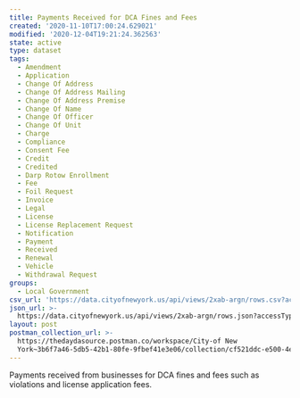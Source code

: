 ```yaml
---
title: Payments Received for DCA Fines and Fees
created: '2020-11-10T17:00:24.629021'
modified: '2020-12-04T19:21:24.362563'
state: active
type: dataset
tags:
  - Amendment
  - Application
  - Change Of Address
  - Change Of Address Mailing
  - Change Of Address Premise
  - Change Of Name
  - Change Of Officer
  - Change Of Unit
  - Charge
  - Compliance
  - Consent Fee
  - Credit
  - Credited
  - Darp Rotow Enrollment
  - Fee
  - Foil Request
  - Invoice
  - Legal
  - License
  - License Replacement Request
  - Notification
  - Payment
  - Received
  - Renewal
  - Vehicle
  - Withdrawal Request
groups:
  - Local Government
csv_url: 'https://data.cityofnewyork.us/api/views/2xab-argn/rows.csv?accessType=DOWNLOAD'
json_url: >-
  https://data.cityofnewyork.us/api/views/2xab-argn/rows.json?accessType=DOWNLOAD
layout: post
postman_collection_url: >-
  https://thedaydasource.postman.co/workspace/City-of New
  York~3b6f7a46-5db5-42b1-80fe-9fbef41e3e06/collection/cf521ddc-e500-4e87-8b3b-010c71457c97
---
```

Payments received from businesses for DCA fines and fees such as violations and license application fees.
